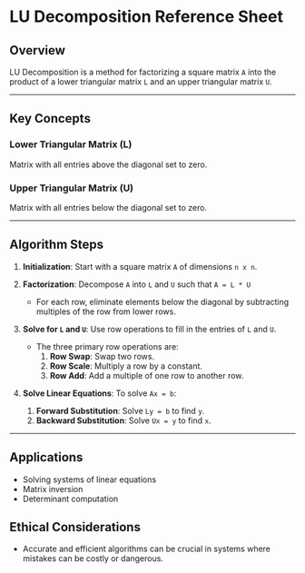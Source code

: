 # LU Decomposition Reference Sheet

## Overview
LU Decomposition is a method for factorizing a square matrix `A` into the product of a lower triangular matrix `L` and an upper triangular matrix `U`.

---

## Key Concepts

### Lower Triangular Matrix (L)
Matrix with all entries above the diagonal set to zero.

### Upper Triangular Matrix (U)
Matrix with all entries below the diagonal set to zero.

---

## Algorithm Steps

1. **Initialization**: Start with a square matrix `A` of dimensions `n x n`.

2. **Factorization**: Decompose `A` into `L` and `U` such that `A = L * U`

   - For each row, eliminate elements below the diagonal by subtracting multiples of the row from lower rows.

3. **Solve for `L` and `U`**: Use row operations to fill in the entries of `L` and `U`.
   - The three primary row operations are:
       1. **Row Swap**: Swap two rows.
       2. **Row Scale**: Multiply a row by a constant.
       3. **Row Add**: Add a multiple of one row to another row.

4. **Solve Linear Equations**: To solve `Ax = b`:

   1. **Forward Substitution**: Solve `Ly = b` to find `y`.
   2. **Backward Substitution**: Solve `Ux = y` to find `x`.

---
## Applications
- Solving systems of linear equations
- Matrix inversion
- Determinant computation

## Ethical Considerations
- Accurate and efficient algorithms can be crucial in systems where mistakes can be costly or dangerous.